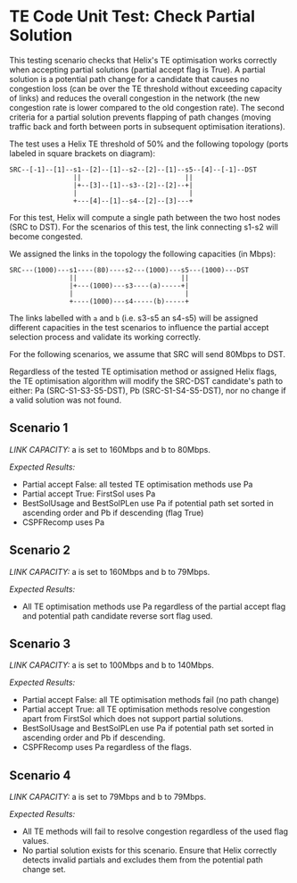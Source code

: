 # TE Code Unit Test: Check Partial Solution #

This testing scenario checks that Helix's TE optimisation works correctly when
accepting partial solutions (partial accept flag is True). A partial solution
is a potential path change for a candidate that causes no congestion loss (can
be over the TE threshold without exceeding capacity of links) and reduces the
overall congestion in the network (the new congestion rate is lower compared to
the old congestion rate). The second criteria for a partial solution prevents
flapping of path changes (moving traffic back and forth between ports in
subsequent optimisation iterations).

The test uses a Helix TE threshold of 50% and the following topology (ports
labeled in square brackets on diagram):

```
SRC--[-1]--[1]--s1--[2]--[1]--s2--[2]--[1]--s5--[4]--[-1]--DST
                ||                          ||
                |+--[3]--[1]--s3--[2]--[2]--+|
                |                            |
                +---[4]--[1]--s4--[2]--[3]---+
```

For this test, Helix will compute a single path between the two host nodes
(SRC to DST). For the scenarios of this test, the link connecting s1-s2 will
become congested.

We assigned the links in the topology the following capacities (in Mbps):

```
SRC---(1000)---s1----(80)----s2---(1000)---s5---(1000)---DST
               ||                          ||
               |+---(1000)---s3----(a)-----+|
               |                            |
               +----(1000)---s4-----(b)-----+
```

The links labelled with `a` and `b` (i.e. s3-s5 an s4-s5) will be assigned
different capacities in the test scenarios to influence the partial accept
selection process and validate its working correctly.

For the following scenarios, we assume that SRC will send 80Mbps to DST.

Regardless of the tested TE optimisation method or assigned Helix flags, the 
TE optimisation algorithm will modify the SRC-DST candidate's path to either:
Pa (SRC-S1-S3-S5-DST), Pb (SRC-S1-S4-S5-DST), nor no change if a valid
solution was not found.



## Scenario 1 ##

_LINK CAPACITY:_ a is set to 160Mbps and b to 80Mbps.

_Expected Results:_
* Partial accept False: all tested TE optimisation methods use Pa
* Partial accept True: FirstSol uses Pa
* BestSolUsage and BestSolPLen use Pa if potential path set sorted in
  ascending order and Pb if descending (flag True)
* CSPFRecomp uses Pa


## Scenario 2 ##

_LINK CAPACITY:_ a is set to 160Mbps and b to 79Mbps.

_Expected Results:_
* All TE optimisation methods use Pa regardless of the partial accept flag
 and potential path candidate reverse sort flag used.


## Scenario 3 ##

_LINK CAPACITY:_ a is set to 100Mbps and b to 140Mbps.

_Expected Results:_
* Partial accept False: all TE optimisation methods fail (no path change)
* Partial accept True: all TE optimisation methods resolve congestion apart
  from FirstSol which does not support partial solutions.
* BestSolUsage and BestSolPLen use Pa if potential path set sorted in ascending
  order and Pb if descending.
* CSPFRecomp uses Pa regardless of the flags.


## Scenario 4 ##

_LINK CAPACITY:_ a is set to 79Mbps and b to 79Mbps.

_Expected Results:_
* All TE methods will fail to resolve congestion regardless of the used flag
values.
* No partial solution exists for this scenario. Ensure that Helix correctly
  detects invalid partials and excludes them from the potential path change
  set.
